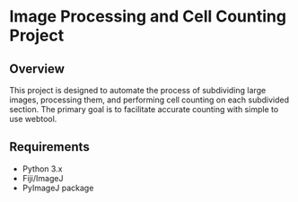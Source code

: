 # Image Processing and Cell Counting Project

## Overview
This project is designed to automate the process of subdividing large images, processing them, and performing cell counting on each subdivided section. The primary goal is to facilitate accurate counting with simple to use webtool. 

## Requirements
* Python 3.x
* Fiji/ImageJ
* PyImageJ package
